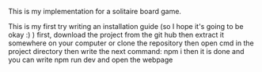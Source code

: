 This is my implementation for a solitaire board game.

This is my first try writing an installation guide (so I hope it's going to be okay :) )
  first, download the project from the git hub then extract it somewhere on your computer or clone the repository
  then open cmd in the project directory
  then write the next command: npm i
  then it is done and you can write npm run dev and open the webpage
